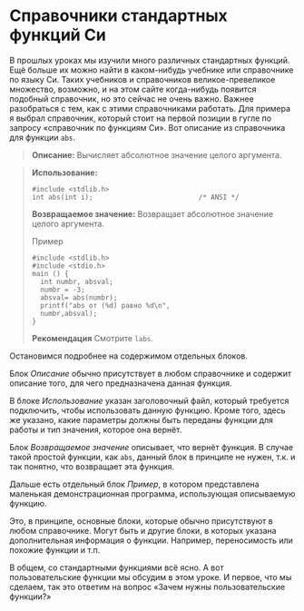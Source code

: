 # Справочники стандартных функций Си

В прошлых уроках мы изучили много различных стандартных функций. Ещё больше их можно найти в каком-нибудь учебнике или справочнике по языку Си. Таких учебников и справочников великое-превеликое множество, возможно, и на этом сайте когда-нибудь появится подобный справочник, но это сейчас не очень важно. Важнее разобраться с тем, как с этими справочниками работать. Для примера я выбрал справочник, который стоит на первой позиции в гугле по запросу «справочник по функциям Си». Вот описание из справочника для функции `abs`.

> **Описание:**
>  Вычисляет  абсолютное  значение  целого  аргумента.

> **Использование:**
> ```
> #include <stdlib.h>
> int abs(int i);                          /* ANSI */
> ```
>
> **Возвращаемое значение:**
> Возвращает абсолютное значение целого аргумента.
>
> Пример
> ```
> #include <stdlib.h>
> #include <stdio.h>
>main () {
>   int numbr, absval;
>   numbr = -3;
>   absval= abs(numbr);
>   printf("abs от (%d) равно %d\n",
>   numbr,absval);
> }
> ```
> **Рекомендация**
> Смотрите `labs`.


Остановимся подробнее на содержимом отдельных блоков.

Блок _Описание_ обычно присутствует в любом справочнике и содержит описание того, для чего предназначена данная функция.

В блоке _Использование_ указан заголовочный файл, который требуется подключить, чтобы использовать данную функцию. Кроме того, здесь же указано, какие параметры должны быть переданы функции для работы и тип значения, которое она вернёт.

Блок _Возвращаемое значение_ описывает, что вернёт функция. В случае такой простой функции, как `abs`, данный блок в принципе не нужен, т.к. и так понятно, что возвращает эта функция.

Дальше есть отдельный блок _Пример_, в котором представлена маленькая демонстрационная программа, использующая описываемую функцию.

Это, в принципе, основные блоки, которые обычно присутствуют в любом справочнике. Могут быть и другие блоки, в которых указана дополнительная информация о функции. Например, переносимость или похожие функции и т.п.

В общем, со стандартными функциями всё ясно. А вот пользовательские функции мы обсудим в этом уроке. И первое, что мы сделаем, так это ответим на вопрос «Зачем нужны пользовательские функции?»
